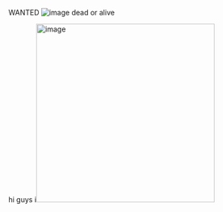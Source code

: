 

WANTED
![image](https://github.com/user-attachments/assets/6c06d19d-76e3-4e65-ba73-750a0a18d83c)
dead or alive

hi guys i<img width="353" alt="image" src="https://github.com/user-attachments/assets/e792cefe-fe3c-41ce-80bd-23a9044c4c41" />

<!---
Chichiwenk/Chichiwenk is a ✨ special ✨ repository because its `README.md` (this file) appears on your GitHub profile.
You can click the Preview link to take a look at your changes.
--->
